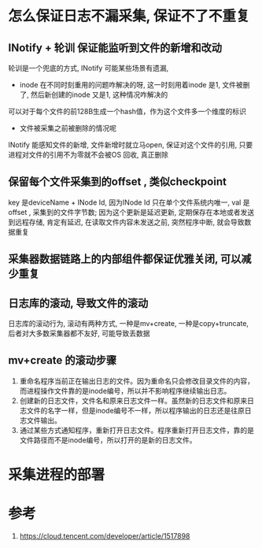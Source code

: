 # 怎么保证日志不漏采集, 保证不了不重复

## INotify + 轮训 保证能监听到文件的新增和改动

轮训是一个兜底的方式, INotify 可能某些场景有遗漏, 
* inode 在不同时刻重用的问题咋解决的呀, 这一时刻用着inode 是1, 文件被删了, 然后新创建的inode 又是1, 这种情况咋解决的

可以对于每个文件的前128B生成一个hash值，作为这个文件多一个维度的标识

* 文件被采集之前被删除的情况呢

INotify 能感知文件的新增, 文件新增时就立马open, 保证对这个文件的引用, 只要进程对文件的引用不为零就不会被OS 回收, 真正删除

## 保留每个文件采集到的offset , 类似checkpoint
key 是deviceName + INode Id, 因为INode Id 只在单个文件系统内唯一, val 是offset , 采集到的文件字节数; 因为这个更新是延迟更新, 定期保存在本地或者发送到远程存储, 肯定有延迟, 
在读取文件内容未发送之前, 突然程序中断, 就会导致数据重复

## 采集器数据链路上的内部组件都保证优雅关闭, 可以减少重复


## 日志库的滚动, 导致文件的滚动
日志库的滚动行为, 滚动有两种方式, 一种是mv+create, 一种是copy+truncate, 后者对大多数采集器都不友好, 可能导致丢数据

## mv+create 的滚动步骤

1. 重命名程序当前正在输出日志的文件。因为重命名只会修改目录文件的内容，而进程操作文件靠的是inode编号，所以并不影响程序继续输出日志。
2. 创建新的日志文件，文件名和原来日志文件一样。虽然新的日志文件和原来日志文件的名字一样，但是inode编号不一样，所以程序输出的日志还是往原日志文件输出。
3. 通过某些方式通知程序，重新打开日志文件。程序重新打开日志文件，靠的是文件路径而不是inode编号，所以打开的是新的日志文件。

# 采集进程的部署


# 参考
1. https://cloud.tencent.com/developer/article/1517898